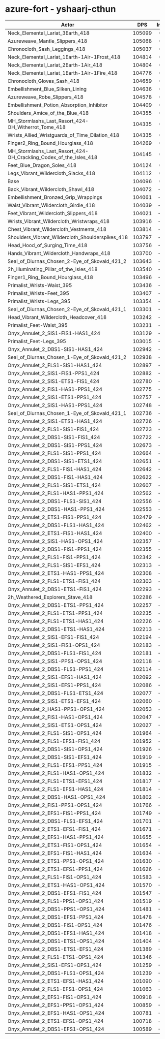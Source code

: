 # azure-fort - yshaarj-cthun
| Actor | DPS | Increase |
|---|:---:|:---:|
|Neck_Elemental_Lariat_3Earth_418|105099|0.96%|
|Azureweave_Mantle_Slippers_418|105068|0.93%|
|Chronocloth_Sash_Leggings_418|105037|0.90%|
|Neck_Elemental_Lariat_1Earth-1Air-1Frost_418|104814|0.69%|
|Neck_Elemental_Lariat_2Earth-1Air_418|104804|0.68%|
|Neck_Elemental_Lariat_1Earth-1Air-1Fire_418|104776|0.65%|
|Chronocloth_Gloves_Sash_418|104659|0.54%|
|Embellishment_Blue_Silken_Lining|104636|0.52%|
|Azureweave_Robe_Slippers_418|104578|0.46%|
|Embellishment_Potion_Absorption_Inhibitor|104409|0.30%|
|Shoulders_Amice_of_the_Blue_418|104355|0.25%|
|MH_Stormlashs_Last_Resort_424-OH_Witherrot_Tome_418|104335|0.23%|
|Wrists_Allied_Wristguards_of_Time_Dilation_418|104335|0.23%|
|Finger2_Ring_Bound_Hourglass_418|104269|0.17%|
|MH_Stormlashs_Last_Resort_424-OH_Crackling_Codex_of_the_Isles_418|104145|0.05%|
|Feet_Blue_Dragon_Soles_418|104124|0.03%|
|Legs_Vibrant_Wildercloth_Slacks_418|104112|0.02%|
|Base|104096|0.00%|
|Back_Vibrant_Wildercloth_Shawl_418|104072|-0.02%|
|Embellishment_Bronzed_Grip_Wrappings|104061|-0.03%|
|Waist_Vibrant_Wildercloth_Girdle_418|104039|-0.05%|
|Feet_Vibrant_Wildercloth_Slippers_418|104021|-0.07%|
|Wrists_Vibrant_Wildercloth_Wristwraps_418|103916|-0.17%|
|Chest_Vibrant_Wildercloth_Vestments_418|103814|-0.27%|
|Shoulders_Vibrant_Wildercloth_Shoulderspikes_418|103797|-0.29%|
|Head_Hood_of_Surging_Time_418|103756|-0.33%|
|Hands_Vibrant_Wildercloth_Handwraps_418|103700|-0.38%|
|Seal_of_Diurnas_Chosen_2-Eye_of_Skovald_421_2|103643|-0.44%|
|2h_Illuminating_Pillar_of_the_Isles_418|103540|-0.53%|
|Finger1_Ring_Bound_Hourglass_418|103496|-0.58%|
|Primalist_Wrists-Waist_395|103436|-0.63%|
|Primalist_Wrists-Feet_395|103407|-0.66%|
|Primalist_Wrists-Legs_395|103354|-0.71%|
|Seal_of_Diurnas_Chosen_2-Eye_of_Skovald_421_1|103301|-0.76%|
|Head_Vibrant_Wildercloth_Headcover_418|103242|-0.82%|
|Primalist_Feet-Waist_395|103231|-0.83%|
|Onyx_Annulet_2_SIS1-FIS1-HAS1_424|103129|-0.93%|
|Primalist_Feet-Legs_395|103015|-1.04%|
|Onyx_Annulet_2_DBS1-SIS1-HAS1_424|102942|-1.11%|
|Seal_of_Diurnas_Chosen_1-Eye_of_Skovald_421_2|102938|-1.11%|
|Onyx_Annulet_2_FLS1-SIS1-HAS1_424|102897|-1.15%|
|Onyx_Annulet_2_SIS1-FIS1-PPS1_424|102882|-1.17%|
|Onyx_Annulet_2_SIS1-ETS1-FIS1_424|102780|-1.26%|
|Onyx_Annulet_2_FIS1-HAS1-PPS1_424|102775|-1.27%|
|Onyx_Annulet_2_SIS1-ETS1-PPS1_424|102757|-1.29%|
|Onyx_Annulet_2_SIS1-HAS1-PPS1_424|102748|-1.29%|
|Seal_of_Diurnas_Chosen_1-Eye_of_Skovald_421_1|102736|-1.31%|
|Onyx_Annulet_2_SIS1-ETS1-HAS1_424|102726|-1.32%|
|Onyx_Annulet_2_FLS1-SIS1-FIS1_424|102723|-1.32%|
|Onyx_Annulet_2_DBS1-SIS1-FIS1_424|102722|-1.32%|
|Onyx_Annulet_2_DBS1-SIS1-PPS1_424|102673|-1.37%|
|Onyx_Annulet_2_FLS1-SIS1-PPS1_424|102664|-1.38%|
|Onyx_Annulet_2_DBS1-SIS1-ETS1_424|102651|-1.39%|
|Onyx_Annulet_2_FLS1-FIS1-HAS1_424|102642|-1.40%|
|Onyx_Annulet_2_DBS1-FIS1-HAS1_424|102622|-1.42%|
|Onyx_Annulet_2_FLS1-SIS1-ETS1_424|102607|-1.43%|
|Onyx_Annulet_2_FLS1-HAS1-PPS1_424|102562|-1.47%|
|Onyx_Annulet_2_DBS1-FLS1-SIS1_424|102556|-1.48%|
|Onyx_Annulet_2_DBS1-HAS1-PPS1_424|102553|-1.48%|
|Onyx_Annulet_2_ETS1-FIS1-PPS1_424|102479|-1.55%|
|Onyx_Annulet_2_DBS1-FLS1-HAS1_424|102462|-1.57%|
|Onyx_Annulet_2_ETS1-FIS1-HAS1_424|102400|-1.63%|
|Onyx_Annulet_2_SIS1-HAS1-OPS1_424|102357|-1.67%|
|Onyx_Annulet_2_DBS1-FIS1-PPS1_424|102355|-1.67%|
|Onyx_Annulet_2_FLS1-FIS1-PPS1_424|102342|-1.68%|
|Onyx_Annulet_2_FLS1-SIS1-EFS1_424|102313|-1.71%|
|Onyx_Annulet_2_ETS1-HAS1-PPS1_424|102308|-1.72%|
|Onyx_Annulet_2_FLS1-ETS1-FIS1_424|102303|-1.72%|
|Onyx_Annulet_2_DBS1-ETS1-FIS1_424|102293|-1.73%|
|2h_Weathered_Explorers_Stave_418|102286|-1.74%|
|Onyx_Annulet_2_DBS1-ETS1-PPS1_424|102257|-1.77%|
|Onyx_Annulet_2_FLS1-ETS1-PPS1_424|102235|-1.79%|
|Onyx_Annulet_2_FLS1-ETS1-HAS1_424|102226|-1.80%|
|Onyx_Annulet_2_DBS1-ETS1-HAS1_424|102213|-1.81%|
|Onyx_Annulet_2_SIS1-EFS1-FIS1_424|102194|-1.83%|
|Onyx_Annulet_2_SIS1-FIS1-OPS1_424|102183|-1.84%|
|Onyx_Annulet_2_DBS1-FLS1-FIS1_424|102181|-1.84%|
|Onyx_Annulet_2_SIS1-PPS1-OPS1_424|102118|-1.90%|
|Onyx_Annulet_2_DBS1-FLS1-PPS1_424|102114|-1.90%|
|Onyx_Annulet_2_SIS1-EFS1-HAS1_424|102092|-1.93%|
|Onyx_Annulet_2_SIS1-EFS1-PPS1_424|102086|-1.93%|
|Onyx_Annulet_2_DBS1-FLS1-ETS1_424|102077|-1.94%|
|Onyx_Annulet_2_SIS1-ETS1-EFS1_424|102060|-1.96%|
|Onyx_Annulet_2_HAS1-PPS1-OPS1_424|102053|-1.96%|
|Onyx_Annulet_2_FIS1-HAS1-OPS1_424|102047|-1.97%|
|Onyx_Annulet_2_SIS1-ETS1-OPS1_424|102027|-1.99%|
|Onyx_Annulet_2_FLS1-SIS1-OPS1_424|101964|-2.05%|
|Onyx_Annulet_2_FLS1-EFS1-FIS1_424|101952|-2.06%|
|Onyx_Annulet_2_DBS1-SIS1-OPS1_424|101926|-2.08%|
|Onyx_Annulet_2_DBS1-SIS1-EFS1_424|101919|-2.09%|
|Onyx_Annulet_2_FLS1-EFS1-PPS1_424|101915|-2.10%|
|Onyx_Annulet_2_FLS1-HAS1-OPS1_424|101832|-2.17%|
|Onyx_Annulet_2_FLS1-ETS1-EFS1_424|101817|-2.19%|
|Onyx_Annulet_2_FLS1-EFS1-HAS1_424|101814|-2.19%|
|Onyx_Annulet_2_DBS1-HAS1-OPS1_424|101802|-2.20%|
|Onyx_Annulet_2_FIS1-PPS1-OPS1_424|101766|-2.24%|
|Onyx_Annulet_2_EFS1-FIS1-PPS1_424|101749|-2.25%|
|Onyx_Annulet_2_DBS1-FLS1-EFS1_424|101701|-2.30%|
|Onyx_Annulet_2_ETS1-EFS1-FIS1_424|101671|-2.33%|
|Onyx_Annulet_2_EFS1-HAS1-PPS1_424|101655|-2.34%|
|Onyx_Annulet_2_ETS1-FIS1-OPS1_424|101654|-2.35%|
|Onyx_Annulet_2_EFS1-FIS1-HAS1_424|101634|-2.37%|
|Onyx_Annulet_2_ETS1-PPS1-OPS1_424|101630|-2.37%|
|Onyx_Annulet_2_ETS1-EFS1-PPS1_424|101626|-2.37%|
|Onyx_Annulet_2_FLS1-FIS1-OPS1_424|101583|-2.41%|
|Onyx_Annulet_2_ETS1-HAS1-OPS1_424|101570|-2.43%|
|Onyx_Annulet_2_DBS1-EFS1-FIS1_424|101547|-2.45%|
|Onyx_Annulet_2_FLS1-PPS1-OPS1_424|101519|-2.48%|
|Onyx_Annulet_2_DBS1-PPS1-OPS1_424|101481|-2.51%|
|Onyx_Annulet_2_DBS1-EFS1-PPS1_424|101478|-2.51%|
|Onyx_Annulet_2_DBS1-FIS1-OPS1_424|101476|-2.52%|
|Onyx_Annulet_2_DBS1-EFS1-HAS1_424|101418|-2.57%|
|Onyx_Annulet_2_DBS1-ETS1-OPS1_424|101404|-2.59%|
|Onyx_Annulet_2_DBS1-ETS1-EFS1_424|101389|-2.60%|
|Onyx_Annulet_2_FLS1-ETS1-OPS1_424|101346|-2.64%|
|Onyx_Annulet_2_SIS1-EFS1-OPS1_424|101259|-2.73%|
|Onyx_Annulet_2_DBS1-FLS1-OPS1_424|101239|-2.74%|
|Onyx_Annulet_2_ETS1-EFS1-HAS1_424|101090|-2.89%|
|Onyx_Annulet_2_FLS1-EFS1-OPS1_424|101063|-2.91%|
|Onyx_Annulet_2_EFS1-FIS1-OPS1_424|100918|-3.05%|
|Onyx_Annulet_2_EFS1-PPS1-OPS1_424|100859|-3.11%|
|Onyx_Annulet_2_EFS1-HAS1-OPS1_424|100781|-3.18%|
|Onyx_Annulet_2_ETS1-EFS1-OPS1_424|100718|-3.25%|
|Onyx_Annulet_2_DBS1-EFS1-OPS1_424|100589|-3.37%|
